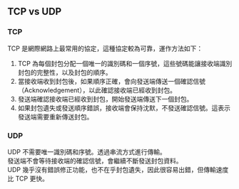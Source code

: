 ## TCP vs UDP

### TCP

TCP 是網際網路上最常用的協定，這種協定較為可靠，運作方法如下：  
  
1. TCP 為每個封包分配一個唯一的識別碼和一個序號，這些號碼能讓接收端識別封包的完整性，以及封包的順序。
2. 當接收端收到封包後，如果順序正確，會向發送端傳送一個確認信號（Acknowledgement），以此確認接收端已經收到封包。
3. 發送端確認接收端已經收到封包，開始發送端傳送下一個封包。
4. 如果封包遺失或發送順序錯誤，接收端會保持沈默，不發送確認信號。這表示發送端需要重新傳送封包。

### UDP

UDP 不需要唯一識別碼和序號。透過串流方式進行傳輸。  
發送端不會等待接收端的確認信號，會繼續不斷發送封包資料。  
UDP 幾乎沒有錯誤修正功能，也不在乎封包遺失，因此很容易出錯，但傳輸速度比 TCP 更快。  
